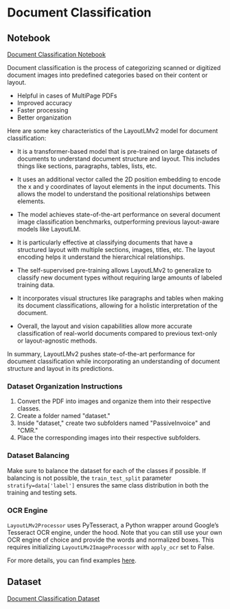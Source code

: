 # Document Classification

## Notebook
[Document Classification Notebook](https://colab.research.google.com/drive/1-LXkOiikkK78nqueEmiKATzH8iH6fXMD?usp=sharing)

Document classification is the process of categorizing scanned or digitized document images into predefined categories based on their content or layout.

- Helpful in cases of MultiPage PDFs
- Improved accuracy
- Faster processing
- Better organization

Here are some key characteristics of the LayoutLMv2 model for document classification:

- It is a transformer-based model that is pre-trained on large datasets of documents to understand document structure and layout. This includes things like sections, paragraphs, tables, lists, etc.

- It uses an additional vector called the 2D position embedding to encode the x and y coordinates of layout elements in the input documents. This allows the model to understand the positional relationships between elements.

- The model achieves state-of-the-art performance on several document image classification benchmarks, outperforming previous layout-aware models like LayoutLM.

- It is particularly effective at classifying documents that have a structured layout with multiple sections, images, titles, etc. The layout encoding helps it understand the hierarchical relationships.

- The self-supervised pre-training allows LayoutLMv2 to generalize to classify new document types without requiring large amounts of labeled training data.

- It incorporates visual structures like paragraphs and tables when making its document classifications, allowing for a holistic interpretation of the document.

- Overall, the layout and vision capabilities allow more accurate classification of real-world documents compared to previous text-only or layout-agnostic methods.

In summary, LayoutLMv2 pushes state-of-the-art performance for document classification while incorporating an understanding of document structure and layout in its predictions.

### Dataset Organization Instructions
1. Convert the PDF into images and organize them into their respective classes.
2. Create a folder named "dataset."
3. Inside "dataset," create two subfolders named "PassiveInvoice" and "CMR."
4. Place the corresponding images into their respective subfolders.

### Dataset Balancing
Make sure to balance the dataset for each of the classes if possible. If balancing is not possible, the `train_test_split` parameter `stratify=data['label']` ensures the same class distribution in both the training and testing sets.

### OCR Engine
`LayoutLMv2Processor` uses PyTesseract, a Python wrapper around Google’s Tesseract OCR engine, under the hood. Note that you can still use your own OCR engine of choice and provide the words and normalized boxes. This requires initializing `LayoutLMv2ImageProcessor` with `apply_ocr` set to False.

For more details, you can find examples [here](https://huggingface.co/spaces/DataIntelligenceTeam/docClassifier1.0).

## Dataset
[Document Classification Dataset](https://drive.google.com/drive/folders/1YoXvXY9qeFMsfzVldIKVvs8TniYfffBh)
